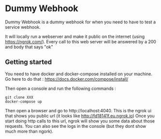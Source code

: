 # Dummy Webhook

Dummy Webhook is a dummy webhook for when you need to have to test a service webhook.

It will locally run a webserver and make it public on the internet (using https://ngrok.com/). 
Every call to this web server will be answered by a 200 and body that says "ok"

## Getting started

You need to have docker and docker-compose installed on your machine. Go here to do that : https://docs.docker.com/compose/install/

Then open a console and run the following commands :
```
git clone XXX
docker-compose up
```

Then open a browser and go to http://localhost:4040. This is the ngrok ui that shows you public url (it looks like http://fd18141f.eu.ngrok.io)
Once you start doing http calls to this url, ngrok will show you some data about those requests.
You can also see the logs in the console (but they dont show much more than ngork).